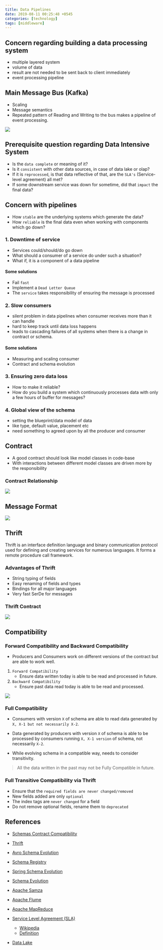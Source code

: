 ```yaml
---
title: Data Pipelines
date: 2019-08-11 00:25:48 +0545
categories: [technology]
tags: [middleware]
---
```


## Concern regarding building a data processing system

- multiple layered system
- volume of data
- result are not needed to be sent back to client immediately
- event processing pipeline

## Main Message Bus (Kafka)

- Scaling
- Message semantics
- Repeated pattern of Reading and Writing to the bus makes a pipeline of event processing.

![](/assets/img/post/data-pipeline/main-message-bus.png)

## Prerequisite question regarding Data Intensive System

- Is the `data complete` or meaning of it?
- Is it `consistent` with other data sources, in case of data lake or olap?
- If it is `reprocessed`, is that data reflective of that, are the `SLA's` (Service-level agreement) all met?
- If some downstream service was down for sometime, did that `impact` the final data?

## Concern with pipelines

- How `stable` are the underlying systems which generate the data?
- How `reliable` is the final data even when working with components which go down?

### 1. Downtime of service

- Services could/should/do go down
- What should a consumer of a service do under such a situation?
- What if, it is a component of a data pipeline

#### Some solutions

- Fail `fast`
- Implement a `Dead Letter Queue`
- The `service` takes responsibility of ensuring the message is processed

### 2. Slow consumers

- silent problem in data pipelines when consumer receives more than it can handle
- hard to keep track until data loss happens
- leads to cascading failures of all systems when there is a change in contract or schema.

#### Some solutions

- Measuring and scaling consumer
- Contract and schema evolution

### 3. Ensuring zero data loss

- How to make it reliable?
- How do you build a system which continuously processes data with only a few hours of buffer for messages?

### 4. Global view of the schema

- setting the blueprint/data model of data
- like type, default value, placement etc
- need something to agreed upon by all the producer and consumer

## Contract

- A good contract should look like model classes in code-base
- With interactions between different model classes are driven more by the responsibility

### Contract Relationship

![](/assets/img/post/data-pipeline/data-pipeline-message.png)

## Message Format

![](/assets/img/post/data-pipeline/message-format.png)

## Thrift

Thrift is an interface definition language and binary communication protocol used for defining and creating services for
numerous languages. It forms a remote procedure call framework.

### Advantages of Thrift

- String typing of fields
- Easy renaming of fields and types
- Bindings for all major languages
- Very fast SerDe for messages

### Thrift Contract

![](/assets/img/post/data-pipeline/thrift-contract-model.png)

## Compatibility

### Forward Compatibility and Backward Compatibility

- Producers and Consumers work on different versions of the contract
  but are able to work well.

1. `Forward Compatibility`
    - Ensure data written today is able to be read and processed in future.
2. `Backward Compatibility`
    - Ensure past data read today is able to be read and processed.

![](/assets/img/post/data-pipeline/compatibility.png)

### Full Compatibility

- Consumers with version `X` of schema are able to read data
  generated by `X, X-1 but not necessarily X-2`.

- Data generated by producers with version `X` of schema is able
  to be processed by consumers running `X, X-1 version` of schema,
  not necessarily `X-2`.

- While evolving schema in a compatible way, needs to consider transitivity.

> All the data written in the past may not be Fully Compatible in future.

### Full Transitive Compatibility via Thrift

- Ensure that the `required fields are never changed/removed`
- New fields added are only `optional`
- The index tags are `never changed` for a field
- Do not remove optional fields, rename them to `deprecated`

## References

- [Schemas Contract Compatibility](https://www.confluent.io/blog/schemas-contracts-compatibility)

- [Thrift](https://thrift.apache.org/)

- [Avro Schema Evolution](https://martin.kleppmann.com/2012/12/05/schema-evolution-in-avro-protocol-buffers-thrift.html)

- [Schema Registry](https://docs.confluent.io/current/schema-registry/avro.html)

- [Spring Schema Evolution](https://docs.spring.io/spring-cloud-stream/docs/current/reference/html/schema-evolution.html)

- [Schema Evolution](https://en.wikipedia.org/wiki/Schema_evolution)

- [Apache Samza](https://samza.apache.org/learn/documentation/latest/core-concepts/core-concepts.html)

- [Apache Flume](https://flume.apache.org/)

- [Apache MapReduce](https://www.ibm.com/analytics/hadoop/mapreduce)

- [Service Level Agreement (SLA)](https://en.wikipedia.org/wiki/Service-level_agreement)
    - [Wikipedia](https://en.wikipedia.org/wiki/Service-level_agreement)
    - [Definition](https://searchitchannel.techtarget.com/definition/service-level-agreement)

- [Data Lake](https://aws.amazon.com/big-data/datalakes-and-analytics/what-is-a-data-lake/)
